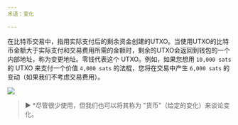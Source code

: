 ```yaml
---
术语：变化

---
```

在比特币交易中，指用实际支付后的剩余资金创建的UTXO。当使用UTXO的比特币金额大于实际支付和交易费用所需的金额时，剩余的UTXO会返回到钱包的一个内部地址，称为变更地址。零钱代表这个 UTXO。例如，如果您想用 `10,000 sats` 的 UTXO 来支付一个价值 `4,000 sats` 的法棍，您将在交易中产生 `6,000 sats` 的变动（如果我们不考虑交易费用）。

![](../../dictionnaire/assets/16.webp)

> ► *尽管很少使用，但我们也可以将其称为 "货币"（给定的变化）来谈论变化。